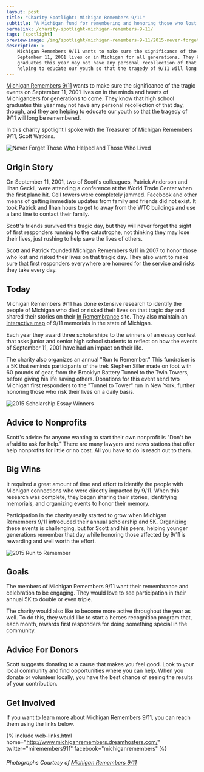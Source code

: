 ```yaml
---
layout: post
title: "Charity Spotlight: Michigan Remembers 9/11"
subtitle: "A Michigan fund for remembering and honoring those who lost their lives on 9/11 for generations to come."
permalink: /charity-spotlight-michigan-remembers-9-11/
tags: [spotlight]
preview-image: /img/spotlight/michigan-remembers-9-11/2015-never-forget.jpg
description: >
    Michigan Remembers 9/11 wants to make sure the significance of the tragic events on
    September 11, 2001 lives on in Michigan for all generations. They know that high school
    graduates this year may not have any personal recollection of that day, and they are
    helping to educate our youth so that the tragedy of 9/11 will long be remembered.
---
```


[Michigan Remembers 9/11][1] wants to make sure the significance of the tragic events on September 11, 2001 lives on in the minds and hearts of Michiganders for generations to come. They know that high school graduates this year may not have any personal recollection of that day, though, and they are helping to educate our youth so that the tragedy of 9/11 will long be remembered.

In this charity spotlight I spoke with the Treasurer of Michigan Remembers 9/11, Scott Watkins.

![][4]

## Origin Story

On September 11, 2001, two of Scott's colleagues, Patrick Anderson and Ilhan Geckil, were attending a conference at the World Trade Center when the first plane hit. Cell towers were completely jammed. Facebook and other means of getting immediate updates from family and friends did not exist. It took Patrick and Ilhan hours to get to away from the WTC buildings and use a land line to contact their family.

Scott's friends survived this tragic day, but they will never forget the sight of first responders running to the catastrophe, not thinking they may lose their lives, just rushing to help save the lives of others.

Scott and Patrick founded Michigan Remembers 9/11 in 2007 to honor those who lost and risked their lives on that tragic day. They also want to make sure that first responders everywhere are honored for the service and risks they take every day.

## Today

Michigan Remembers 9/11 has done extensive research to identify the people of Michigan who died or risked their lives on that tragic day and shared their stories on their [In Remembrance][2] site. They also maintain an [interactive map][3] of 9/11 memorials in the state of Michigan.

Each year they award three scholarships to the winners of an essay contest that asks junior and senior high school students to reflect on how the events of September 11, 2001 have had an impact on their life.

The charity also organizes an annual "Run to Remember." This fundraiser is a 5K that reminds participants of the trek Stephen Siller made on foot with 60 pounds of gear, from the Brooklyn Battery Tunnel to the Twin Towers, before giving his life saving others. Donations for this event send two Michigan first responders to the "Tunnel to Tower" run in New York, further honoring those who risk their lives on a daily basis.

![][6]

## Advice to Nonprofits

Scott's advice for anyone wanting to start their own nonprofit is "Don't be afraid to ask for help." There are many lawyers and news stations that offer help nonprofits for little or no cost. All you have to do is reach out to them.

## Big Wins

It required a great amount of time and effort to identify the people with Michigan connections who were directly impacted by 9/11. When this research was complete, they began sharing their stories, identifying memorials, and organizing events to honor their memory.

Participation in the charity really started to grow when Michigan Remembers 9/11 introduced their annual scholarship and 5K. Organizing these events is challenging, but for Scott and his peers, helping younger generations remember that day while honoring those affected by 9/11 is rewarding and well worth the effort.

![][5]

## Goals

The members of Michigan Remembers 9/11 want their remembrance and celebration to be engaging. They would love to see participation in their annual 5K to double or even triple.

The charity would also like to become more active throughout the year as well. To do this, they would like to start a heroes recognition program that, each month, rewards first responders for doing something special in the community.

## Advice For Donors

Scott suggests donating to a cause that makes you feel good. Look to your local community and find opportunities where you can help. When you donate or volunteer locally, you have the best chance of seeing the results of your contribution.

## Get Involved

If you want to learn more about Michigan Remembers 9/11, you can reach them using the links below.

{% include web-links.html home="http://www.michiganremembers.dreamhosters.com/" twitter="miremembers911" facebook="michiganremembers" %}

###### Photographs Courtesy of [Michigan Remembers 9/11][1]



[1]: http://www.michiganremembers.dreamhosters.com/ "Michigan Remembers 9/11 Homepage"
[2]: http://www.michiganremembers.dreamhosters.com/?page_id=213 "Michigan Remembers 9/11 - In Remembrance Page"
[3]: http://www.michiganremembers.dreamhosters.com/?page_id=665 "Michigan Remembers 9/11 - Interactive Map of Michigan 9/11 Memorials"
[4]: /img/spotlight/michigan-remembers-9-11/2015-never-forget.jpg "Never Forget Those Who Helped and Those Who Lived"
[5]: /img/spotlight/michigan-remembers-9-11/2015-run-to-remember.jpg "2015 Run to Remember"
[6]: /img/spotlight/michigan-remembers-9-11/2015-scholarship-essay-winners.jpg "2015 Scholarship Essay Winners"
